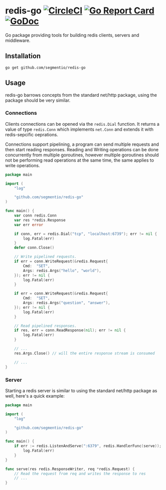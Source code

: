 redis-go [![CircleCI](https://circleci.com/gh/segmentio/redis-go.svg?style=shield)](https://circleci.com/gh/segmentio/redis-go) [![Go Report Card](https://goreportcard.com/badge/github.com/segmentio/redis-go)](https://goreportcard.com/report/github.com/segmentio/redis-go) [![GoDoc](https://godoc.org/github.com/segmentio/redis-go?status.svg)](https://godoc.org/github.com/segmentio/redis-go)
========

Go package providing tools for building redis clients, servers and middleware.

Installation
------------

```shell
go get github.com/segmentio/redis-go
```

Usage
-----

redis-go barrows concepts from the standard net/http package, using the package
should be very similar.

### Connections

Clients connections can be opened via the `redis.Dial` function. It returns a
value of type `redis.Conn` which implements `net.Conn` and extends it with
redis-sepcific oeprations.

Connections support pipelining, a program can send multiple requests and then
start reading responses. Reading and Writing operations can be done concurrently
from multiple goroutines, however multiple goroutines should not be performing
read operations at the same time, the same applies to write operations.

```go
package main

import (
    "log"

    "github.com/segmentio/redis-go"
)

func main() {
    var conn redis.Conn
    var res *redis.Response
    var err error

    if conn, err = redis.Dial("tcp", "localhost:6739"); err != nil {
        log.Fatal(err)
    }
    defer conn.Close()

    // Write pipelined requests.
    if err = conn.WriteRequest(&redis.Request{
        Cmd:  "SET",
        Args: redis.Args("hello", "world"),
    }); err != nil {
        log.Fatal(err)
    }

    if err = conn.WriteRequest(&redis.Request{
        Cmd:  "SET",
        Args: redis.Args("question", "answer"),
    }); err != nil {
        log.Fatal(err)
    }

    // Read pipelined responses.
    if res, err = conn.ReadResponse(nil); err != nil {
        log.Fatal(err)
    }

    // ...
    res.Args.Close() // will the entire response stream is consumed

    // ...
}
```

### Server

Starting a redis server is similar to using the standard net/http package as
well, here's a quick example:

```go
package main

import (
    "log"

    "github.com/segmentio/redis-go"
)

func main() {
    if err := redis.ListenAndServe(":6379", redis.HandlerFunc(serve)); err != nil {
        log.Fatal(err)
    }
}

func serve(res redis.ResponseWriter, req *redis.Request) {
    // Read the request from req and writes the response to res
    // ...
}
```

